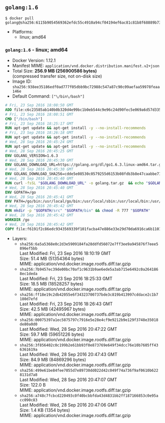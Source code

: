 ## `golang:1.6`

```console
$ docker pull golang@sha256:6115b9054569362efdc55c4910a94cf04194ef6ac81c81b8f68889b73b491a86
```

-	Platforms:
	-	linux; amd64

### `golang:1.6` - linux; amd64

-	Docker Version: 1.12.1
-	Manifest MIME: `application/vnd.docker.distribution.manifest.v2+json`
-	Total Size: **256.9 MB (256900586 bytes)**  
	(compressed transfer size, not on-disk size)
-	Image ID: `sha256:938ee35186edf0ad777f05dbb9bc72988c547a87c90c09aefaa59978feaa146e`
-	Default Command: `["\/bin\/bash"]`

```dockerfile
# Fri, 23 Sep 2016 18:08:50 GMT
ADD file:c6c23585ab140b0b320d4e99bc1b0eb544c9e96c24d90fec5e069a6d57d335ca in / 
# Fri, 23 Sep 2016 18:08:51 GMT
CMD ["/bin/bash"]
# Fri, 23 Sep 2016 18:25:17 GMT
RUN apt-get update && apt-get install -y --no-install-recommends 		ca-certificates 		curl 		wget 	&& rm -rf /var/lib/apt/lists/*
# Fri, 23 Sep 2016 18:26:18 GMT
RUN apt-get update && apt-get install -y --no-install-recommends 		bzr 		git 		mercurial 		openssh-client 		subversion 				procps 	&& rm -rf /var/lib/apt/lists/*
# Wed, 28 Sep 2016 20:45:24 GMT
RUN apt-get update && apt-get install -y --no-install-recommends 		g++ 		gcc 		libc6-dev 		make 		pkg-config 	&& rm -rf /var/lib/apt/lists/*
# Wed, 28 Sep 2016 20:45:25 GMT
ENV GOLANG_VERSION=1.6.3
# Wed, 28 Sep 2016 20:45:30 GMT
ENV GOLANG_DOWNLOAD_URL=https://golang.org/dl/go1.6.3.linux-amd64.tar.gz
# Wed, 28 Sep 2016 20:45:30 GMT
ENV GOLANG_DOWNLOAD_SHA256=cdde5e08530c0579255d6153b08fdb3b8e47caabbe717bc7bcd7561275a87aeb
# Wed, 28 Sep 2016 20:45:40 GMT
RUN curl -fsSL "$GOLANG_DOWNLOAD_URL" -o golang.tar.gz 	&& echo "$GOLANG_DOWNLOAD_SHA256  golang.tar.gz" | sha256sum -c - 	&& tar -C /usr/local -xzf golang.tar.gz 	&& rm golang.tar.gz
# Wed, 28 Sep 2016 20:45:40 GMT
ENV GOPATH=/go
# Wed, 28 Sep 2016 20:45:41 GMT
ENV PATH=/go/bin:/usr/local/go/bin:/usr/local/sbin:/usr/local/bin:/usr/sbin:/usr/bin:/sbin:/bin
# Wed, 28 Sep 2016 20:45:42 GMT
RUN mkdir -p "$GOPATH/src" "$GOPATH/bin" && chmod -R 777 "$GOPATH"
# Wed, 28 Sep 2016 20:45:42 GMT
WORKDIR /go
# Wed, 28 Sep 2016 20:45:42 GMT
COPY file:f6191f2c86edc9343569339f101facba47e886e33e29d70da6916ca6b1101a53 in /usr/local/bin/ 
```

-	Layers:
	-	`sha256:6a5a5368e0c2d3e5909184fa28ddfd56072e7ff3ee9a945876f7eee5896ef5bb`  
		Last Modified: Fri, 23 Sep 2016 18:10:19 GMT  
		Size: 51.4 MB (51354364 bytes)  
		MIME: application/vnd.docker.image.rootfs.diff.tar.gzip
	-	`sha256:7b9457ec39de00bc70af1c9631b9ae6ede5a3ab715e6492c0a2641868ec1deda`  
		Last Modified: Fri, 23 Sep 2016 18:25:33 GMT  
		Size: 18.5 MB (18528257 bytes)  
		MIME: application/vnd.docker.image.rootfs.diff.tar.gzip
	-	`sha256:ff18e19c2db42055e6f34323700737bde3c819b413997cddace2c1b7180d7efd`  
		Last Modified: Fri, 23 Sep 2016 18:26:43 GMT  
		Size: 42.5 MB (42495967 bytes)  
		MIME: application/vnd.docker.image.rootfs.diff.tar.gzip
	-	`sha256:00075397a1ec5875797c7916e5e28e4cf9e9212b9e129f3748e35018de80a0d0`  
		Last Modified: Wed, 28 Sep 2016 20:47:22 GMT  
		Size: 59.7 MB (59651226 bytes)  
		MIME: application/vnd.docker.image.rootfs.diff.tar.gzip
	-	`sha256:3f856402c0c199b2e61bb93f0e873769e649f34dcc76e10b7605ff436361619a`  
		Last Modified: Wed, 28 Sep 2016 20:47:43 GMT  
		Size: 84.9 MB (84869296 bytes)  
		MIME: application/vnd.docker.image.rootfs.diff.tar.gzip
	-	`sha256:499e61be84fee7055d7e89730dd022d42c049f74a736f9af0610b6228131d7a8`  
		Last Modified: Wed, 28 Sep 2016 20:47:07 GMT  
		Size: 122.0 B  
		MIME: application/vnd.docker.image.rootfs.diff.tar.gzip
	-	`sha256:a748c7fcbcd220493c0f40bcbbfda43d4831bb2ff187166853c0e95acc090c83`  
		Last Modified: Wed, 28 Sep 2016 20:47:06 GMT  
		Size: 1.4 KB (1354 bytes)  
		MIME: application/vnd.docker.image.rootfs.diff.tar.gzip
